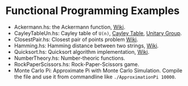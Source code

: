 # Functional Programming Examples


* Ackermann.hs: the Ackermann function, [Wiki](https://www.wikiwand.com/en/Ackermann_function).
* CayleyTableUn.hs: Cayley table of ```U(n)```, [Cayley Table](https://www.wikiwand.com/en/Cayley_table), [Unitary Group](https://www.wikiwand.com/en/Unitary_group).
* ClosestPair.hs: Closest pair of points problem [Wiki](https://www.wikiwand.com/en/Closest_pair_of_points_problem).
* Hamming.hs: Hamming distance between two strings, [Wiki](https://www.wikiwand.com/en/Hamming_distance).
* Quicksort.hs: Quicksort algorithm implementation, [Wiki](https://www.wikiwand.com/en/Quicksort).
* NumberTheory.hs: Number-theoric functions.
* RockPaperScissors.hs: Rock-Paper-Scissors game.
* Monte Carlo Pi: Approximate Pi with Monte Carlo Simulation. Compile the file and use it from commandline like ```./ApproximationPi 10000```.